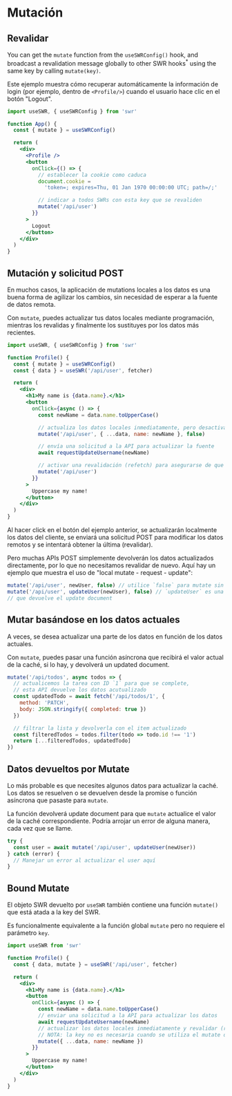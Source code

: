 # Mutación

## Revalidar

You can get the `mutate` function from the `useSWRConfig()` hook, and broadcast a revalidation message
globally to other SWR hooks<sup>\*</sup> using the same key by calling `mutate(key)`.

Este ejemplo muestra cómo recuperar automáticamente la información de login (por ejemplo, dentro de `<Profile/>`)
cuando el usuario hace clic en el botón "Logout".

```jsx
import useSWR, { useSWRConfig } from 'swr'

function App() {
  const { mutate } = useSWRConfig()

  return (
    <div>
      <Profile />
      <button
        onClick={() => {
          // establecer la cookie como caduca
          document.cookie =
            'token=; expires=Thu, 01 Jan 1970 00:00:00 UTC; path=/;'

          // indicar a todos SWRs con esta key que se revaliden
          mutate('/api/user')
        }}
      >
        Logout
      </button>
    </div>
  )
}
```

## Mutación y solicitud POST

En muchos casos, la aplicación de mutations locales a los datos es una buena forma de agilizar los cambios,
sin necesidad de esperar a la fuente de datos remota.

Con `mutate`, puedes actualizar tus datos locales mediante programación, mientras los revalidas y finalmente los
sustituyes por los datos más recientes.

```jsx
import useSWR, { useSWRConfig } from 'swr'

function Profile() {
  const { mutate } = useSWRConfig()
  const { data } = useSWR('/api/user', fetcher)

  return (
    <div>
      <h1>My name is {data.name}.</h1>
      <button
        onClick={async () => {
          const newName = data.name.toUpperCase()

          // actualiza los datos locales inmediatamente, pero desactiva la revalidación
          mutate('/api/user', { ...data, name: newName }, false)

          // envía una solicitud a la API para actualizar la fuente
          await requestUpdateUsername(newName)

          // activar una revalidación (refetch) para asegurarse de que nuestros datos locales son correctos
          mutate('/api/user')
        }}
      >
        Uppercase my name!
      </button>
    </div>
  )
}
```

Al hacer click en el botón del ejemplo anterior, se actualizarán localmente los datos del cliente, se enviará una solicitud POST
para modificar los datos remotos y se intentará obtener la última (revalidar).

Pero muchas APIs POST simplemente devolverán los datos actualizados directamente, por lo que no necesitamos revalidar de nuevo.
Aquí hay un ejemplo que muestra el uso de "local mutate - request - update":

```jsx
mutate('/api/user', newUser, false) // utilice `false` para mutate sin revalidar
mutate('/api/user', updateUser(newUser), false) // `updateUser` es una Promise de la solicitud,
// que devuelve el update document
```

## Mutar basándose en los datos actuales

A veces, se desea actualizar una parte de los datos en función de los datos actuales.

Con `mutate`, puedes pasar una función asíncrona que recibirá el valor actual de la caché, si lo hay, y devolverá un updated document.

```jsx
mutate('/api/todos', async todos => {
  // actualicemos la tarea con ID `1` para que se complete,
  // esta API devuelve los datos acutualizado
  const updatedTodo = await fetch('/api/todos/1', {
    method: 'PATCH',
    body: JSON.stringify({ completed: true })
  })

  // filtrar la lista y devolverla con el item actualizado
  const filteredTodos = todos.filter(todo => todo.id !== '1')
  return [...filteredTodos, updatedTodo]
})
```

## Datos devueltos por Mutate

Lo más probable es que necesites algunos datos para actualizar la caché. Los datos se resuelven o se devuelven
desde la promise o función asíncrona que pasaste para `mutate`.

La función devolverá update document para que `mutate` actualice el valor de la caché correspondiente. Podría arrojar un error de alguna manera, cada vez que se llame.

```jsx
try {
  const user = await mutate('/api/user', updateUser(newUser))
} catch (error) {
  // Manejar un error al actualizar el user aquí
}
```

## Bound Mutate

El objeto SWR devuelto por `useSWR` también contiene una función `mutate()` que está atada a la key del SWR.

Es funcionalmente equivalente a la función global `mutate` pero no requiere el parámetro `key`.

```jsx
import useSWR from 'swr'

function Profile() {
  const { data, mutate } = useSWR('/api/user', fetcher)

  return (
    <div>
      <h1>My name is {data.name}.</h1>
      <button
        onClick={async () => {
          const newName = data.name.toUpperCase()
          // enviar una solicitud a la API para actualizar los datos
          await requestUpdateUsername(newName)
          // actualizar los datos locales inmediatamente y revalidar (refetch)
          // NOTA: la key no es necesaria cuando se utiliza el mutate de useSWR, es pre-bound
          mutate({ ...data, name: newName })
        }}
      >
        Uppercase my name!
      </button>
    </div>
  )
}
```
